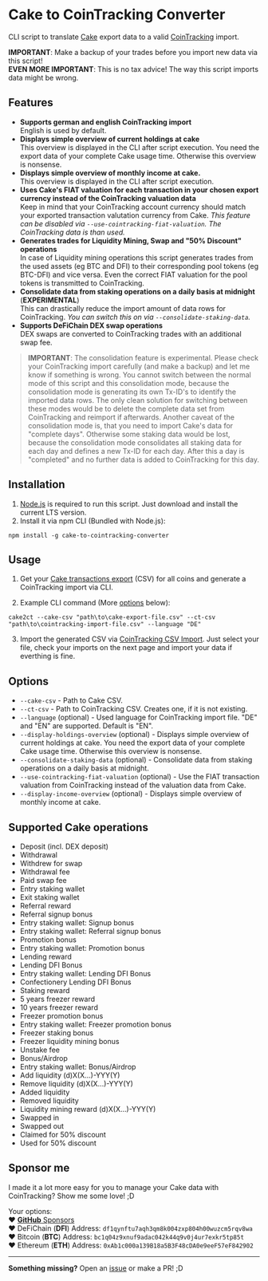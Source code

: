 # Cake to CoinTracking Converter

CLI script to translate [Cake](https://app.cakedefi.com/#?ref=401824) export data to a valid [CoinTracking](https://cointracking.info?ref=G905622) import.

**IMPORTANT**: Make a backup of your trades before you import new data via this script! \
**EVEN MORE IMPORTANT**: This is no tax advice! The way this script imports data might be wrong.

## Features

- **Supports german and english CoinTracking import** \
English is used by default.
- **Displays simple overview of current holdings at cake** \
This overview is displayed in the CLI after script execution. You need the export data of your complete Cake usage time. Otherwise this overview is nonsense.
- **Displays simple overview of monthly income at cake.** \
This overview is displayed in the CLI after script execution.
- **Uses Cake's FIAT valuation for each transaction in your chosen export currency instead of the CoinTracking valuation data** \
Keep in mind that your CoinTracking account currency should match your exported transaction valutation currency from Cake.
_This feature can be disabled via `--use-cointracking-fiat-valuation`. The CoinTracking data is than used._
- **Generates trades for Liquidity Mining, Swap and "50% Discount" operations** \
In case of Liquidity mining operations this script generates trades from the used assets (eg BTC and DFI) to their corresponding pool tokens (eg BTC-DFI) and vice versa. Even the correct FIAT valuation for the pool tokens is transmitted to CoinTracking.
- **Consolidate data from staking operations on a daily basis at midnight** (**EXPERIMENTAL**) \
This can drastically reduce the import amount of data rows for CoinTracking.
_You can switch this on via  `--consolidate-staking-data`._
- **Supports DeFiChain DEX swap operations** \
DEX swaps are converted to CoinTracking trades with an additional swap fee.

> **IMPORTANT**: The consolidation feature is experimental. Please check your CoinTracking import carefully (and make a backup) and let me know if something is wrong. You cannot switch between the normal mode of this script and this consolidation mode, because the consolidation mode is generating its own Tx-ID's to identify the imported data rows. The only clean solution for switching between these modes would be to delete the complete data set from CoinTracking and reimport if afterwards. Another caveat of the consolidation mode is, that you need to import Cake's data for "complete days". Otherwise some staking data would be lost, because the consolidation mode consolidates all staking data for each day and defines a new Tx-ID for each day. After this a day is "completed" and no further data is added to CoinTracking for this day.

## Installation

1) [Node.js](https://nodejs.org/) is required to run this script. Just download and install the current LTS version.
2) Install it via npm CLI (Bundled with Node.js):

```shell
npm install -g cake-to-cointracking-converter
```

## Usage

1. Get your [Cake transactions export](https://app.cakedefi.com/transactions) (CSV) for all coins and generate a CoinTracking import via CLI.

2. Example CLI command (More [options](#options) below):
```shell
cake2ct --cake-csv "path\to\cake-export-file.csv" --ct-csv "path\to\cointracking-import-file.csv" --language "DE"
```

3. Import the generated CSV via [CoinTracking CSV Import](https://cointracking.info/import/import_csv/). Just select your file, check your imports on the next page and import your data if everthing is fine.

## Options

- `--cake-csv` - Path to Cake CSV.
- `--ct-csv` - Path to CoinTracking CSV. Creates one, if it is not existing.
- `--language` (optional) - Used language for CoinTracking import file. "DE" and "EN" are supported. Default is "EN".
- `--display-holdings-overview` (optional) - Displays simple overview of current holdings at cake. You need the export data of your complete Cake usage time. Otherwise this overview is nonsense.
- `--consolidate-staking-data` (optional) - Consolidate data from staking operations on a daily basis at midnight.
- `--use-cointracking-fiat-valuation` (optional) - Use the FIAT transaction valuation from CoinTracking instead of the valuation data from Cake.
- `--display-income-overview` (optional) - Displays simple overview of monthly income at cake.

## Supported Cake operations

- Deposit (incl. DEX deposit)
- Withdrawal
- Withdrew for swap
- Withdrawal fee
- Paid swap fee
- Entry staking wallet
- Exit staking wallet
- Referral reward
- Referral signup bonus
- Entry staking wallet: Signup bonus
- Entry staking wallet: Referral signup bonus
- Promotion bonus
- Entry staking wallet: Promotion bonus
- Lending reward
- Lending DFI Bonus
- Entry staking wallet: Lending DFI Bonus
- Confectionery Lending DFI Bonus
- Staking reward
- 5 years freezer reward
- 10 years freezer reward
- Freezer promotion bonus
- Entry staking wallet: Freezer promotion bonus
- Freezer staking bonus
- Freezer liquidity mining bonus
- Unstake fee
- Bonus/Airdrop
- Entry staking wallet: Bonus/Airdrop
- Add liquidity (d)X(X...)-YYY(Y)
- Remove liquidity (d)X(X...)-YYY(Y)
- Added liquidity
- Removed liquidity
- Liquidity mining reward (d)X(X...)-YYY(Y)
- Swapped in
- Swapped out
- Claimed for 50% discount
- Used for 50% discount

## Sponsor me

I made it a lot more easy for you to manage your Cake data with CoinTracking? Show me some love! ;D

Your options: \
:heart: [**GitHub** Sponsors](https://github.com/sponsors/geldmacher) \
:heart: DeFiChain (**DFI**) Address: `df1qynftu7aqh3qm8k004zxp804h00wuzcm5rqv8wa` \
:heart: Bitcoin (**BTC**) Address: `bc1q04z9xnuf9adac042k44q9v0j4ur7exkr5tp85t` \
:heart: Ethereum (**ETH**) Address: `0xAb1c000a139B18a5B3F48cDA0e9eeF57eF842902`

---

**Something missing?** Open an [issue](https://github.com/geldmacher/Cake-to-CoinTracking-Converter/issues) or make a PR! ;D
